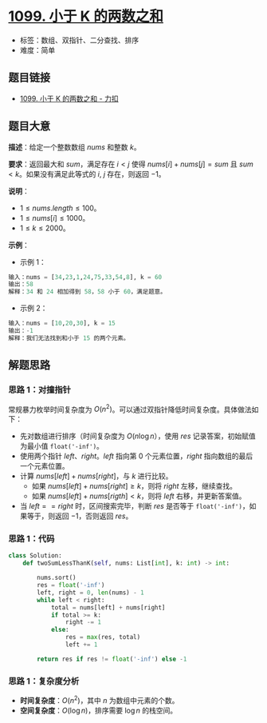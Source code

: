 # [1099. 小于 K 的两数之和](https://leetcode.cn/problems/two-sum-less-than-k/)

- 标签：数组、双指针、二分查找、排序
- 难度：简单

## 题目链接

- [1099. 小于 K 的两数之和 - 力扣](https://leetcode.cn/problems/two-sum-less-than-k/)

## 题目大意

**描述**：给定一个整数数组 $nums$ 和整数 $k$。

**要求**：返回最大和 $sum$，满足存在 $i < j$ 使得 $nums[i] + nums[j] = sum$ 且 $sum < k$。如果没有满足此等式的 $i$, $j$ 存在，则返回 $-1$。

**说明**：

- $1 \le nums.length \le 100$。
- $1 \le nums[i] \le 1000$。
- $1 \le k \le 2000$。

**示例**：

- 示例 1：

```python
输入：nums = [34,23,1,24,75,33,54,8], k = 60
输出：58
解释：34 和 24 相加得到 58，58 小于 60，满足题意。
```

- 示例 2：

```python
输入：nums = [10,20,30], k = 15
输出：-1
解释：我们无法找到和小于 15 的两个元素。
```

## 解题思路

### 思路 1：对撞指针

常规暴力枚举时间复杂度为 $O(n^2)$。可以通过双指针降低时间复杂度。具体做法如下：

- 先对数组进行排序（时间复杂度为 $O(n \log n$），使用 $res$ 记录答案，初始赋值为最小值 `float('-inf')`。
- 使用两个指针 $left$、$right$。$left$ 指向第 $0$ 个元素位置，$right$ 指向数组的最后一个元素位置。 
- 计算 $nums[left] + nums[right]$，与 $k$ 进行比较。
  - 如果 $nums[left] + nums[right] \ge k$，则将 $right$ 左移，继续查找。
  - 如果 $nums[left] + nums[rigth] < k$，则将 $left$ 右移，并更新答案值。
- 当 $left == right$ 时，区间搜索完毕，判断 $res$ 是否等于 `float('-inf')`，如果等于，则返回 $-1$，否则返回 $res$。

### 思路 1：代码

```python
class Solution:
    def twoSumLessThanK(self, nums: List[int], k: int) -> int:

        nums.sort()
        res = float('-inf')
        left, right = 0, len(nums) - 1
        while left < right:
            total = nums[left] + nums[right]
            if total >= k:
                right -= 1
            else:
                res = max(res, total)
                left += 1

        return res if res != float('-inf') else -1
```

### 思路 1：复杂度分析

- **时间复杂度**：$O(n^2)$，其中 $n$ 为数组中元素的个数。
- **空间复杂度**：$O(\log n)$，排序需要 $\log n$ 的栈空间。

